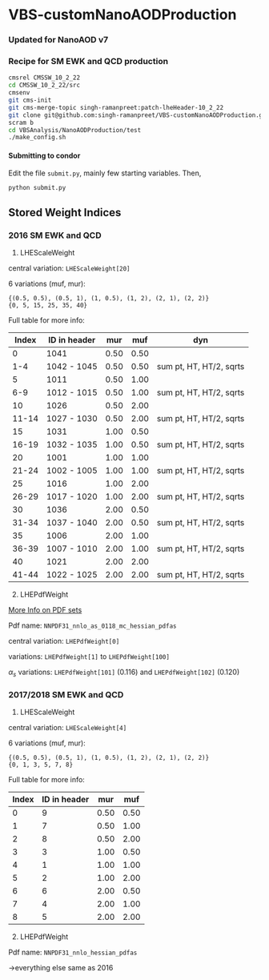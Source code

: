 # VBS-customNanoAODProduction

### Updated for NanoAOD v7

### Recipe for SM EWK and QCD production

```bash
cmsrel CMSSW_10_2_22
cd CMSSW_10_2_22/src
cmsenv
git cms-init
git cms-merge-topic singh-ramanpreet:patch-lheHeader-10_2_22
git clone git@github.com:singh-ramanpreet/VBS-customNanoAODProduction.git VBSAnalysis
scram b
cd VBSAnalysis/NanoAODProduction/test
./make_config.sh
```

#### Submitting to condor
Edit the file `submit.py`, mainly few starting variables. Then,
```
python submit.py
```

## Stored Weight Indices

### 2016 SM EWK and QCD


1. LHEScaleWeight

central variation: `LHEScaleWeight[20]`

6 variations (muf, mur): 
```
{(0.5, 0.5), (0.5, 1), (1, 0.5), (1, 2), (2, 1), (2, 2)}
{0, 5, 15, 25, 35, 40}
```

Full table for more info:

| Index |  ID in header  |  mur  |  muf  |  dyn                    |
| ----- | -------------- | ----- | ----- | ----------------------- |
|  0    | 1041           |  0.50 | 0.50  |                         |
|  1-4  | 1042 - 1045    |  0.50 | 0.50  | sum pt, HT, HT/2, sqrts |
|  5    | 1011           |  0.50 | 1.00  |                         |
|  6-9  | 1012 - 1015    |  0.50 | 1.00  | sum pt, HT, HT/2, sqrts |
| 10    | 1026           |  0.50 | 2.00  |                         |
| 11-14 | 1027 - 1030    |  0.50 | 2.00  | sum pt, HT, HT/2, sqrts |
| 15    | 1031           |  1.00 | 0.50  |                         |
| 16-19 | 1032 - 1035    |  1.00 | 0.50  | sum pt, HT, HT/2, sqrts |
| 20    | 1001           |  1.00 | 1.00  |                         |
| 21-24 | 1002 - 1005    |  1.00 | 1.00  | sum pt, HT, HT/2, sqrts |
| 25    | 1016           |  1.00 | 2.00  |                         |
| 26-29 | 1017 - 1020    |  1.00 | 2.00  | sum pt, HT, HT/2, sqrts |
| 30    | 1036           |  2.00 | 0.50  |                         |
| 31-34 | 1037 - 1040    |  2.00 | 0.50  | sum pt, HT, HT/2, sqrts |
| 35    | 1006           |  2.00 | 1.00  |                         |
| 36-39 | 1007 - 1010    |  2.00 | 1.00  | sum pt, HT, HT/2, sqrts |
| 40    | 1021           |  2.00 | 2.00  |                         |
| 41-44 | 1022 - 1025    |  2.00 | 2.00  | sum pt, HT, HT/2, sqrts |

2. LHEPdfWeight

[More Info on PDF sets](https://lhapdf.hepforge.org/pdfsets.html)

Pdf name: `NNPDF31_nnlo_as_0118_mc_hessian_pdfas`

central variation: `LHEPdfWeight[0]`

variations: `LHEPdfWeight[1]` to `LHEPdfWeight[100]`

$\alpha_s$ variations: `LHEPdfWeight[101]` (0.116) and `LHEPdfWeight[102]` (0.120)


### 2017/2018 SM EWK and QCD

1. LHEScaleWeight

central variation: `LHEScaleWeight[4]`

6 variations (muf, mur): 
```
{(0.5, 0.5), (0.5, 1), (1, 0.5), (1, 2), (2, 1), (2, 2)}
{0, 1, 3, 5, 7, 8}
```

Full table for more info:

| Index |  ID in header  |  mur  |  muf  |
| ----- | -------------- | ----- | ----- |
|  0    | 9              | 0.50  | 0.50  |
|  1    | 7              | 0.50  | 1.00  |
|  2    | 8              | 0.50  | 2.00  |
|  3    | 3              | 1.00  | 0.50  |
|  4    | 1              | 1.00  | 1.00  |
|  5    | 2              | 1.00  | 2.00  |
|  6    | 6              | 2.00  | 0.50  |
|  7    | 4              | 2.00  | 1.00  |
|  8    | 5              | 2.00  | 2.00  |

2. LHEPdfWeight

Pdf name: `NNPDF31_nnlo_hessian_pdfas`

->everything else same as 2016


